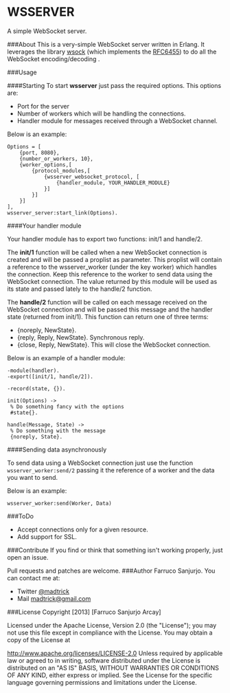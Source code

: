 # WSSERVER

A simple WebSocket server.

###About
This is a very-simple WebSocket server written in Erlang. It leverages the library [wsock](https://github.com/madtrick/wsock) (which implements the [RFC6455](http://tools.ietf.org/html/rfc6455)) to do all the WebSocket encoding/decoding .

###Usage

####Starting
To start **wsserver** just pass the required options. This options are:

* Port for the server
* Number of workers which will be handling the connections.
* Handler module for messages received through a WebSocket channel.

Below is an example:

```
Options = [
	{port, 8080},
	{number_or_workers, 10},
	{worker_options,[
		{protocol_modules,[
			{wsserver_websocket_protocol, [
				{handler_module, YOUR_HANDLER_MODULE}
			}]
		}]
	}]
],
wsserver_server:start_link(Options).
```

####Your handler module

Your handler module has to export two functions: init/1 and handle/2.

The **init/1** function will be called when a new WebSocket connection is created and will be passed a proplist as parameter. This proplist will contain a reference to the wsserver_worker (under the key worker) which handles the connection. Keep this reference to the worker to send data using the WebSocket connection. The value returned by this module will be used as its state and passed lately to the handle/2 function.

The **handle/2** function will be called on each message received on the WebSocket connection and will be passed this message and the handler state (returned from init/1). This function can return one of three terms:

* {noreply, NewState}.
* {reply, Reply, NewState}. Synchronous reply.
* {close, Reply, NewState}. This will close the WebSocket connection.

Below is an example of a handler module:

```
-module(handler).
-export([init/1, handle/2]).

-record(state, {}).

init(Options) ->
 % Do something fancy with the options
 #state{}.
 
handle(Message, State) ->
 % Do something with the message
 {noreply, State}.
```

####Sending data asynchronously

To send data using a WebSocket connection just use the function ```wsserver_worker:send/2``` passing it the reference of a worker and the data you want to send.

Below is an example:

```
wsserver_worker:send(Worker, Data)
```


###ToDo

* Accept connections only for a given resource.
* Add support for SSL.

###Contribute
If you find or think that something isn't working properly, just open an issue.

Pull requests and patches are welcome.
###Author
Farruco Sanjurjo. You can contact me at:

* Twitter [@madtrick](https://twitter.com/madtrick)
* Mail madtrick@gmail.com

###License
Copyright [2013] [Farruco Sanjurjo Arcay]

Licensed under the Apache License, Version 2.0 (the "License"); you may not use this file except in compliance with the License. You may obtain a copy of the License at

http://www.apache.org/licenses/LICENSE-2.0 Unless required by applicable law or agreed to in writing, software distributed under the License is distributed on an "AS IS" BASIS, WITHOUT WARRANTIES OR CONDITIONS OF ANY KIND, either express or implied. See the License for the specific language governing permissions and limitations under the License.